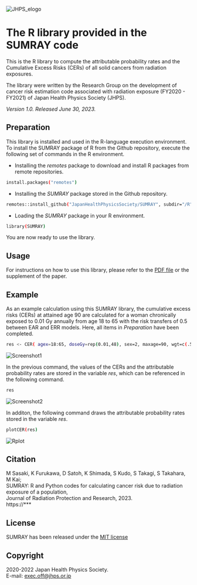 ![JHPS_elogo](https://github.com/JapanHealthPhysicsSociety/SUMRAY/assets/100466085/da86d36f-5f97-4b75-bf70-f92a17e744f0)

# **The R library provided in the SUMRAY code**
This is the R library to compute the attributable probability rates and the Cumulative Excess Risks (CERs) of all solid cancers from radiation exposures.

The library were written by the Research Group on the development of cancer risk estimation code associated with radiation exposure (FY2020 - FY2021) of Japan Health Physics Society (JHPS).

*Version 1.0. Released June 30, 2023.*

## Preparation
This library is installed and used in the R-language execution environment. To install the SUMRAY package of R from the Github repository, execute the following set of commands in the R environment.
  
* Installing the *remotes* package to download and install R packages from remote repositories.

```sh
install.packages("remotes")
```

* Installing the *SUMRAY* package stored in the Github repository.  

```sh
remotes::install_github("JapanHealthPhysicsSociety/SUMRAY", subdir="/R")
```

* Loading the *SUMRAY* package in your R environment.

```sh
library(SUMRAY)
```

You are now ready to use the library.
  
## Usage
For instructions on how to use this library, please refer to the [PDF file](https://github.com/JapanHealthPhysicsSociety/SUMRAY/files/11660915/R-Usage.pdf) or the supplement of the paper.

## Example
As an example calculation using this SUMRAY library, the cumulative excess risks (CERs) at attained age 90 are calculated for a woman chronically exposed to 0.01 Gy annually from age 18 to 65 with the risk transfers of 0.5 between EAR and ERR models. Here, all items in *Preparation* have been completed.

```sh
res <- CER( agex=18:65, doseGy=rep(0.01,48), sex=2, maxage=90, wgt=c(.5,.5))
```  

![Screenshot1](https://github.com/JapanHealthPhysicsSociety/SUMRAY/assets/100466085/db423b55-5f00-4cee-b8ee-316bb91da513)

In the previous command, the values of the CERs and the attributable probability rates are stored in the variable *res*, which can be referenced in the following command.

```sh
res
```  

![Screenshot2](https://github.com/JapanHealthPhysicsSociety/SUMRAY/assets/100466085/708312cc-44b4-4ba5-ab1b-672ee1432de1)

In additon, the following command draws the attributable probability rates stored in the variable *res*.

```sh
plotCER(res)
```  

![Rplot](https://github.com/JapanHealthPhysicsSociety/SUMRAY/assets/100466085/08020d1b-ff47-4520-bc35-67a8d9b85d1b)

## Citation
M Sasaki, K Furukawa, D Satoh, K Shimada, S Kudo, S Takagi, S Takahara, M Kai;  
SUMRAY: R and Python codes for calculating cancer risk due to radiation exposure of a population,  
Journal of Radiation Protection and Research, 2023.  
https://***

## License
SUMRAY has been released under the [MIT license](https://github.com/JapanHealthPhysicsSociety/SUMRAY/blob/main/LICENSE.md)

## Copyright
2020-2022 Japan Health Physics Society.  
E-mail: exec.off@jhps.or.jp
